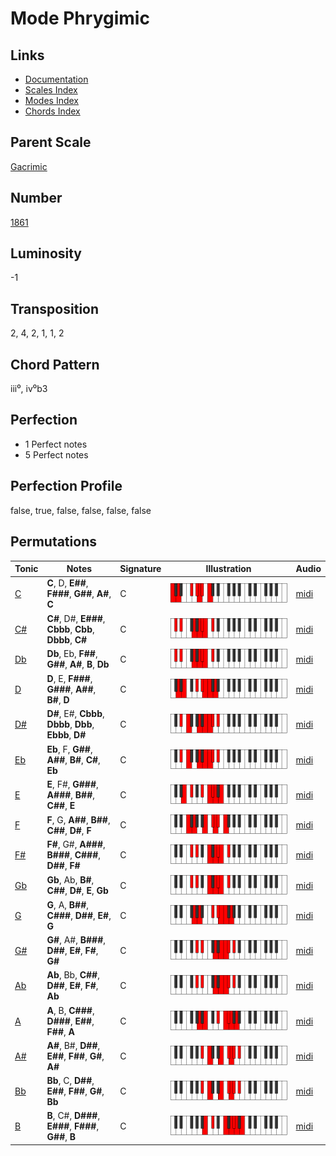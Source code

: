 # Mode Phrygimic

## Links

- [Documentation](README.md)
- [Scales Index](Scales.md)
- [Modes Index](Modes.md)
- [Chords Index](Chords.md)

## Parent Scale

[Gacrimic](ScaleGacrimic.md)

## Number

[1861](https://ianring.com/musictheory/scales/1861)

## Luminosity

-1

## Transposition

2, 4, 2, 1, 1, 2

## Chord Pattern

iii⁰, iv⁰b3

## Perfection

- 1 Perfect notes
- 5 Perfect notes

## Perfection Profile

false, true, false, false, false, false

## Permutations

| Tonic | Notes | Signature | Illustration | Audio |
|-------|-------|-----------|--------------|-------|
| [C](ModeCNaturalPhrygimic.md) | **C**, D, **E##**, **F###**, **G##**, **A#**, **C** | C | ![CNaturalPhrygimic](ModeCNaturalPhrygimic.png) | [midi](https://github.com/edipermadi/music/blob/main/docs/ModeCNaturalPhrygimic.mid?raw=true) |
| [C#](ModeCSharpPhrygimic.md) | **C#**, D#, **E###**, **Cbbb**, **Cbb**, **Dbbb**, **C#** | C | ![CSharpPhrygimic](ModeCSharpPhrygimic.png) | [midi](https://github.com/edipermadi/music/blob/main/docs/ModeCSharpPhrygimic.mid?raw=true) |
| [Db](ModeDFlatPhrygimic.md) | **Db**, Eb, **F##**, **G##**, **A#**, **B**, **Db** | C | ![DFlatPhrygimic](ModeDFlatPhrygimic.png) | [midi](https://github.com/edipermadi/music/blob/main/docs/ModeDFlatPhrygimic.mid?raw=true) |
| [D](ModeDNaturalPhrygimic.md) | **D**, E, **F###**, **G###**, **A##**, **B#**, **D** | C | ![DNaturalPhrygimic](ModeDNaturalPhrygimic.png) | [midi](https://github.com/edipermadi/music/blob/main/docs/ModeDNaturalPhrygimic.mid?raw=true) |
| [D#](ModeDSharpPhrygimic.md) | **D#**, E#, **Cbbb**, **Dbbb**, **Dbb**, **Ebbb**, **D#** | C | ![DSharpPhrygimic](ModeDSharpPhrygimic.png) | [midi](https://github.com/edipermadi/music/blob/main/docs/ModeDSharpPhrygimic.mid?raw=true) |
| [Eb](ModeEFlatPhrygimic.md) | **Eb**, F, **G##**, **A##**, **B#**, **C#**, **Eb** | C | ![EFlatPhrygimic](ModeEFlatPhrygimic.png) | [midi](https://github.com/edipermadi/music/blob/main/docs/ModeEFlatPhrygimic.mid?raw=true) |
| [E](ModeENaturalPhrygimic.md) | **E**, F#, **G###**, **A###**, **B##**, **C##**, **E** | C | ![ENaturalPhrygimic](ModeENaturalPhrygimic.png) | [midi](https://github.com/edipermadi/music/blob/main/docs/ModeENaturalPhrygimic.mid?raw=true) |
| [F](ModeFNaturalPhrygimic.md) | **F**, G, **A##**, **B##**, **C##**, **D#**, **F** | C | ![FNaturalPhrygimic](ModeFNaturalPhrygimic.png) | [midi](https://github.com/edipermadi/music/blob/main/docs/ModeFNaturalPhrygimic.mid?raw=true) |
| [F#](ModeFSharpPhrygimic.md) | **F#**, G#, **A###**, **B###**, **C###**, **D##**, **F#** | C | ![FSharpPhrygimic](ModeFSharpPhrygimic.png) | [midi](https://github.com/edipermadi/music/blob/main/docs/ModeFSharpPhrygimic.mid?raw=true) |
| [Gb](ModeGFlatPhrygimic.md) | **Gb**, Ab, **B#**, **C##**, **D#**, **E**, **Gb** | C | ![GFlatPhrygimic](ModeGFlatPhrygimic.png) | [midi](https://github.com/edipermadi/music/blob/main/docs/ModeGFlatPhrygimic.mid?raw=true) |
| [G](ModeGNaturalPhrygimic.md) | **G**, A, **B##**, **C###**, **D##**, **E#**, **G** | C | ![GNaturalPhrygimic](ModeGNaturalPhrygimic.png) | [midi](https://github.com/edipermadi/music/blob/main/docs/ModeGNaturalPhrygimic.mid?raw=true) |
| [G#](ModeGSharpPhrygimic.md) | **G#**, A#, **B###**, **D##**, **E#**, **F#**, **G#** | C | ![GSharpPhrygimic](ModeGSharpPhrygimic.png) | [midi](https://github.com/edipermadi/music/blob/main/docs/ModeGSharpPhrygimic.mid?raw=true) |
| [Ab](ModeAFlatPhrygimic.md) | **Ab**, Bb, **C##**, **D##**, **E#**, **F#**, **Ab** | C | ![AFlatPhrygimic](ModeAFlatPhrygimic.png) | [midi](https://github.com/edipermadi/music/blob/main/docs/ModeAFlatPhrygimic.mid?raw=true) |
| [A](ModeANaturalPhrygimic.md) | **A**, B, **C###**, **D###**, **E##**, **F##**, **A** | C | ![ANaturalPhrygimic](ModeANaturalPhrygimic.png) | [midi](https://github.com/edipermadi/music/blob/main/docs/ModeANaturalPhrygimic.mid?raw=true) |
| [A#](ModeASharpPhrygimic.md) | **A#**, B#, **D##**, **E##**, **F##**, **G#**, **A#** | C | ![ASharpPhrygimic](ModeASharpPhrygimic.png) | [midi](https://github.com/edipermadi/music/blob/main/docs/ModeASharpPhrygimic.mid?raw=true) |
| [Bb](ModeBFlatPhrygimic.md) | **Bb**, C, **D##**, **E##**, **F##**, **G#**, **Bb** | C | ![BFlatPhrygimic](ModeBFlatPhrygimic.png) | [midi](https://github.com/edipermadi/music/blob/main/docs/ModeBFlatPhrygimic.mid?raw=true) |
| [B](ModeBNaturalPhrygimic.md) | **B**, C#, **D###**, **E###**, **F###**, **G##**, **B** | C | ![BNaturalPhrygimic](ModeBNaturalPhrygimic.png) | [midi](https://github.com/edipermadi/music/blob/main/docs/ModeBNaturalPhrygimic.mid?raw=true) |
